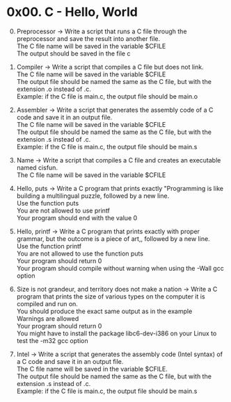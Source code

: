 # 0x00. C - Hello, World

0. Preprocessor -> Write a script that runs a C file through the preprocessor and save the result into another file.
                    <br />The C file name will be saved in the variable $CFILE
                    <br />The output should be saved in the file c
		    
1. Compiler -> Write a script that compiles a C file but does not link.
		<br /> The C file name will be saved in the variable $CFILE
		<br /> The output file should be named the same as the C file, but with the extension .o instead of .c.
			<br /> Example: if the C file is main.c, the output file should be main.o
			
2. Assembler -> Write a script that generates the assembly code of a C code and save it in an output file.
		<br /> The C file name will be saved in the variable $CFILE
		<br /> The output file should be named the same as the C file, but with the extension .s instead of .c.
			<br /> Example: if the C file is main.c, the output file should be main.s
			
3. Name -> Write a script that compiles a C file and creates an executable named cisfun.
		<br /> The C file name will be saved in the variable $CFILE

4. Hello, puts -> Write a C program that prints exactly "Programming is like building a multilingual puzzle, followed by a new line.
			<br />Use the function puts
			<br />You are not allowed to use printf
			<br />Your program should end with the value 0
			
5. Hello, printf -> Write a C program that prints exactly with proper grammar, but the outcome is a piece of art,, followed by a new line.
			<br />Use the function printf
			<br />You are not allowed to use the function puts
			<br />Your program should return 0
			<br />Your program should compile without warning when using the -Wall gcc option
			
6. Size is not grandeur, and territory does not make a nation -> Write a C program that prints the size of various types on the computer it is compiled and run on.
			<br />You should produce the exact same output as in the example
			<br />Warnings are allowed
			<br />Your program should return 0
			<br />You might have to install the package libc6-dev-i386 on your Linux to test the -m32 gcc option
			
7. Intel -> Write a script that generates the assembly code (Intel syntax) of a C code and save it in an output file.
			<br />The C file name will be saved in the variable $CFILE.
			<br />The output file should be named the same as the C file, but with the extension .s instead of .c.
			<br />Example: if the C file is main.c, the output file should be main.s
